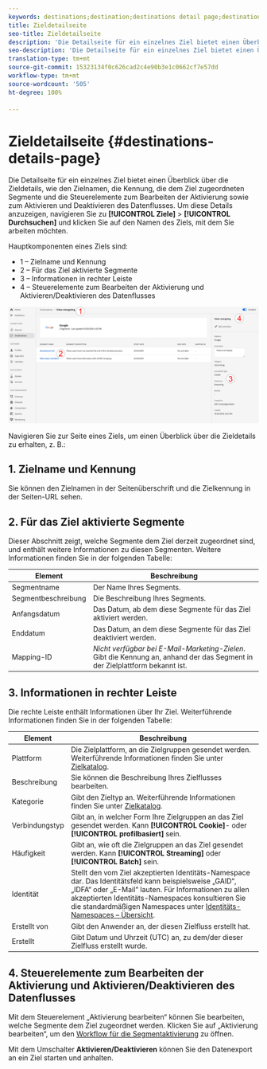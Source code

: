 ```yaml
---
keywords: destinations;destination;destinations detail page;destinations details page
title: Zieldetailseite
seo-title: Zieldetailseite
description: 'Die Detailseite für ein einzelnes Ziel bietet einen Überblick über die Zieldetails, wie den Zielnamen, die Kennung, die dem Ziel zugeordneten Segmente und die Steuerelemente zum Bearbeiten der Aktivierung sowie zum Aktivieren und Deaktivieren des Datenflusses. '
seo-description: 'Die Detailseite für ein einzelnes Ziel bietet einen Überblick über die Zieldetails, wie den Zielnamen, die Kennung, die dem Ziel zugeordneten Segmente und die Steuerelemente zum Bearbeiten der Aktivierung sowie zum Aktivieren und Deaktivieren des Datenflusses. '
translation-type: tm+mt
source-git-commit: 15323134f0c626cad2c4e90b3e1c0662cf7e57dd
workflow-type: tm+mt
source-wordcount: '505'
ht-degree: 100%

---
```



# Zieldetailseite {#destinations-details-page}

Die Detailseite für ein einzelnes Ziel bietet einen Überblick über die Zieldetails, wie den Zielnamen, die Kennung, die dem Ziel zugeordneten Segmente und die Steuerelemente zum Bearbeiten der Aktivierung sowie zum Aktivieren und Deaktivieren des Datenflusses. Um diese Details anzuzeigen, navigieren Sie zu **[!UICONTROL Ziele]** > **[!UICONTROL Durchsuchen]** und klicken Sie auf den Namen des Ziels, mit dem Sie arbeiten möchten.

Hauptkomponenten eines Ziels sind:

* 1 – Zielname und Kennung
* 2 – Für das Ziel aktivierte Segmente
* 3 – Informationen in rechter Leiste
* 4 – Steuerelemente zum Bearbeiten der Aktivierung und Aktivieren/Deaktivieren des Datenflusses

![Nummerierte Zielseite](/help/rtcdp/destinations/assets/destination-page-numbered.png)

Navigieren Sie zur Seite eines Ziels, um einen Überblick über die Zieldetails zu erhalten, z. B.:

## 1. Zielname und Kennung

Sie können den Zielnamen in der Seitenüberschrift und die Zielkennung in der Seiten-URL sehen.

## 2. Für das Ziel aktivierte Segmente

Dieser Abschnitt zeigt, welche Segmente dem Ziel derzeit zugeordnet sind, und enthält weitere Informationen zu diesen Segmenten. Weitere Informationen finden Sie in der folgenden Tabelle:

| Element | Beschreibung |
---------|----------|
| Segmentname | Der Name Ihres Segments. |
| Segmentbeschreibung | Die Beschreibung Ihres Segments. |
| Anfangsdatum | Das Datum, ab dem diese Segmente für das Ziel aktiviert werden. |
| Enddatum | Das Datum, an dem diese Segmente für das Ziel deaktiviert werden. |
| Mapping-ID | *Nicht verfügbar bei E-Mail-Marketing-Zielen*. Gibt die Kennung an, anhand der das Segment in der Zielplattform bekannt ist. |

## 3. Informationen in rechter Leiste

Die rechte Leiste enthält Informationen über Ihr Ziel. Weiterführende Informationen finden Sie in der folgenden Tabelle:

| Element | Beschreibung |
---------|----------|
| Plattform | Die Zielplattform, an die Zielgruppen gesendet werden. Weiterführende Informationen finden Sie unter [Zielkatalog](/help/rtcdp/destinations/destinations-catalog.md). |
| Beschreibung | Sie können die Beschreibung Ihres Zielflusses bearbeiten. |
| Kategorie | Gibt den Zieltyp an. Weiterführende Informationen finden Sie unter [Zielkatalog](/help/rtcdp/destinations/destinations-catalog.md). |
| Verbindungstyp | Gibt an, in welcher Form Ihre Zielgruppen an das Ziel gesendet werden. Kann **[!UICONTROL Cookie]**- oder **[!UICONTROL profilbasiert]** sein. |
| Häufigkeit | Gibt an, wie oft die Zielgruppen an das Ziel gesendet werden. Kann **[!UICONTROL Streaming]** oder **[!UICONTROL Batch]** sein. |
| Identität | Stellt den vom Ziel akzeptierten Identitäts-Namespace dar. Das Identitätsfeld kann beispielsweise „GAID“, „IDFA“ oder „E-Mail“ lauten. Für Informationen zu allen akzeptierten Identitäts-Namespaces konsultieren Sie die standardmäßigen Namespaces unter [Identitäts-Namespaces – Übersicht](../../identity-service/namespaces.md). |
| Erstellt von | Gibt den Anwender an, der diesen Zielfluss erstellt hat. |
| Erstellt | Gibt Datum und Uhrzeit (UTC) an, zu dem/der dieser Zielfluss erstellt wurde. |

## 4. Steuerelemente zum Bearbeiten der Aktivierung und Aktivieren/Deaktivieren des Datenflusses

Mit dem Steuerelement „Aktivierung bearbeiten“ können Sie bearbeiten, welche Segmente dem Ziel zugeordnet werden. Klicken Sie auf „Aktivierung bearbeiten“, um den [Workflow für die Segmentaktivierung](/help/rtcdp/destinations/activate-destinations.md) zu öffnen.

Mit dem Umschalter **Aktivieren/Deaktivieren** können Sie den Datenexport an ein Ziel starten und anhalten.